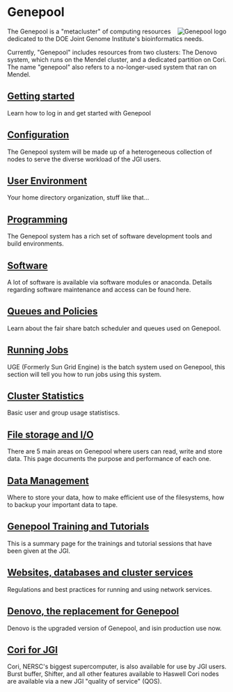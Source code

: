 # Genepool

<img style="float: right;" alt="Genepool logo" src="../../img/Genepool-logo.jpg">
The Genepool is a "metacluster" of computing resources dedicated to the DOE Joint Genome
Institute's bioinformatics needs.

Currently, "Genepool" includes resources from two clusters: The Denovo system, which runs on the Mendel cluster, and a dedicated partition on Cori. The name "genepool" also refers to a no-longer-used system that ran on Mendel.

## [Getting started](genepool/genepool-getting-started.md)
Learn how to log in and get started with Genepool

## [Configuration](genepool/genepool-configuration.md)
The Genepool system will be made up of a heterogeneous collection of nodes to serve the diverse workload of the JGI users.

## [User Environment](genepool/genepool-user-environment.md)
Your home directory organization, stuff like that...

## [Programming](genepool/genepool-programming.md)
The Genepool system has a rich set of software development tools and build environments.

## [Software](genepool/genepool-software.md)
A lot of software is available via software modules or anaconda. Details regarding software maintenance and access can be found here.

## [Queues and Policies](genepool/genepool-queues-and-policies.md)
Learn about the fair share batch scheduler and queues used on Genepool.

## [Running Jobs](genepool/genepool-running-jobs.md)
UGE (Formerly Sun Grid Engine) is the batch system used on Genepool, this section will tell you how to run jobs using this system.

## [Cluster Statistics](genepool/genepool-cluster-statistics.md)
Basic user and group usage statistiscs.

## [File storage and I/O](genepool/genepool-file-storage-and-io.md)
There are 5 main areas on Genepool where users can read, write and store data. This page documents the purpose and performance of each one.

## [Data Management](genepool/genepool-data-management.md)
Where to store your data, how to make efficient use of the filesystems, how to backup your important data to tape.

## [Genepool Training and Tutorials](genepool/genepool-training-and-tutorials.md)
This is a summary page for the trainings and tutorial sessions that have been given at the JGI.

## [Websites, databases and cluster services](genepool/genepool-websites-databases-and-cluster-services.md)
Regulations and best practices for running and using network services.

## [Denovo, the replacement for Genepool](genepool/genepool-denovo-the-replacement-for-genepool.md)
Denovo is the upgraded version of Genepool, and isin production use now.

## [Cori for JGI](genepool/genepool-cori-for-jgi.md)
Cori, NERSC's biggest supercomputer, is also available for use by JGI users. Burst buffer, Shifter, and all other features available to Haswell Cori nodes are available via a new JGI "quality of service" (QOS).
